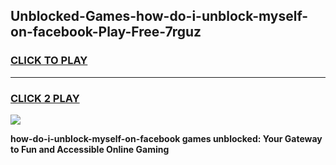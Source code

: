 
## Unblocked-Games-how-do-i-unblock-myself-on-facebook-Play-Free-7rguz
<h3>
<a href="https://premium76.site?title=how-do-i-unblock-myself-on-facebook&ref=20M">CLICK TO PLAY</a></h3>
<hr>

<h3>
<a href="https://premium76.site?title=how-do-i-unblock-myself-on-facebook&ref=20M">CLICK 2 PLAY</a>
  
</h3>

<a href="https://premium76.site?title=how-do-i-unblock-myself-on-facebook&ref=19M"><img src="https://clearcache.store/games.png"></a>


**how-do-i-unblock-myself-on-facebook games unblocked: Your Gateway to Fun and Accessible Online Gaming**
